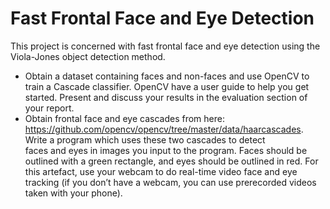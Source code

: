 # Fast Frontal Face and	Eye	Detection

This	project	is concerned with	fast frontal face and	eye	detection	using the	Viola-Jones	object detection method.

- Obtain	a	dataset	containing	faces	and	non-faces	and	use	OpenCV	to	train	a	Cascade	classifier.	OpenCV	have	a	user	guide	to	help	you	get	started.	Present	and	discuss	your	results	in	the	evaluation	section	of	your	report. 
- Obtain	frontal	face	and	eye	cascades	from	here:	https://github.com/opencv/opencv/tree/master/data/haarcascades.	Write	a	program	which uses	these	two	cascades	to	detect	
faces	and	eyes	in	images	you	input	to	the	program.	Faces	should	be outlined	with	a	green	rectangle,	and	eyes	should	be	outlined	in	red.	For	this	artefact,	use	your webcam to	do	real-time	video face	and	eye	tracking	(if	you	don’t	have	a	webcam, you	can	use	prerecorded	videos	taken	with	your	phone).
